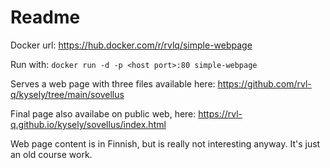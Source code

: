 # Readme
Docker url: https://hub.docker.com/r/rvlq/simple-webpage

Run with: ``docker run -d -p <host port>:80 simple-webpage``

Serves a web page with three files available here:
https://github.com/rvl-q/kysely/tree/main/sovellus

Final page also availabe on public web, here:
https://rvl-q.github.io/kysely/sovellus/index.html

Web page content is in Finnish, but is really not interesting anyway. It's just an old course work.